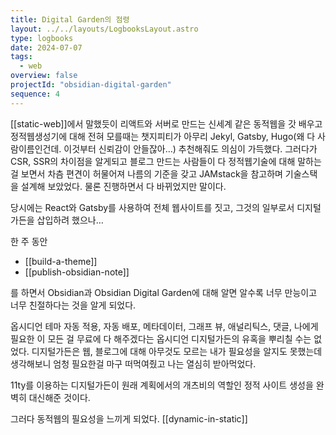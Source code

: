 ```yaml
---
title: Digital Garden의 점령
layout: ../../layouts/LogbooksLayout.astro
type: logbooks
date: 2024-07-07
tags:
  - web
overview: false
projectId: "obsidian-digital-garden"
sequence: 4
---
```

[[static-web]]에서 말했듯이 리액트와 서버로 만드는 신세계 같은 동적웹을 갓 배우고 정적웹생성기에 대해 전혀 모를때는 챗지피티가 아무리 Jekyl, Gatsby, Hugo(왜 다 사람이름인건데. 이것부터 신뢰감이 안들잖아…) 추천해줘도 의심이 가득했다. 그러다가 CSR, SSR의 차이점을 알게되고 블로그 만드는 사람들이 다 정적웹기술에 대해 말하는 걸 보면서 차츰 편견이 허물어져 나름의 기준을 갖고 JAMstack을 참고하며 기술스택을 설계해 보았었다. 물론 진행하면서 다 바뀌었지만 말이다.

당시에는 React와 Gatsby를 사용하여 전체 웹사이트를 짓고, 그것의 일부로서 디지털 가든을 삽입하려 했으나…

한 주 동안
- [[build-a-theme]]
- [[publish-obsidian-note]]

를 하면서 Obsidian과 Obsidian Digital Garden에 대해 알면 알수록 너무 만능이고 너무 친절하다는 것을 알게 되었다.

옵시디언 테마 자동 적용, 자동 배포, 메타데이터, 그래프 뷰, 애널리틱스, 댓글, 나에게 필요한 이 모든 걸 무료에 다 해주겠다는 옵시디언 디지털가든의 유혹을 뿌리칠 수는 없었다. 디지털가든은 웹, 블로그에 대해 아무것도 모르는 내가 필요성을 알지도 못했는데 생각해보니 엄청 필요한걸 마구 떠먹여줬고 나는 열심히 받아먹었다.

11ty를 이용하는 디지털가든이 원래 계획에서의 개츠비의 역할인 정적 사이트 생성을 완벽히 대신해준 것이다.

그러다 동적웹의 필요성을 느끼게 되었다. [[dynamic-in-static]]